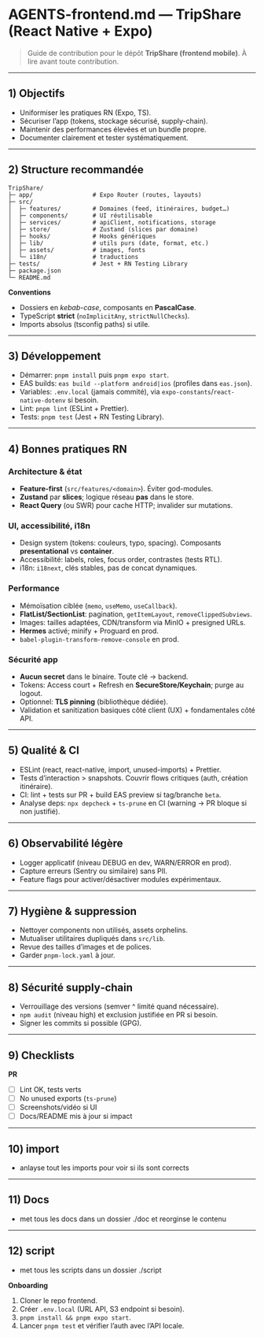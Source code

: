 # AGENTS-frontend.md — TripShare (React Native + Expo)

> Guide de contribution pour le dépôt **TripShare (frontend mobile)**. À lire avant toute contribution.

---

## 1) Objectifs
- Uniformiser les pratiques RN (Expo, TS).
- Sécuriser l’app (tokens, stockage sécurisé, supply-chain).
- Maintenir des performances élevées et un bundle propre.
- Documenter clairement et tester systématiquement.

---

## 2) Structure recommandée
```
TripShare/
├─ app/                 # Expo Router (routes, layouts)
├─ src/
│  ├─ features/         # Domaines (feed, itinéraires, budget…)
│  ├─ components/       # UI réutilisable
│  ├─ services/         # apiClient, notifications, storage
│  ├─ store/            # Zustand (slices par domaine)
│  ├─ hooks/            # Hooks génériques
│  ├─ lib/              # utils purs (date, format, etc.)
│  ├─ assets/           # images, fonts
│  └─ i18n/             # traductions
├─ tests/               # Jest + RN Testing Library
├─ package.json
└─ README.md
```

**Conventions**
- Dossiers en *kebab-case*, composants en **PascalCase**.
- TypeScript **strict** (`noImplicitAny`, `strictNullChecks`).
- Imports absolus (tsconfig paths) si utile.

---

## 3) Développement
- Démarrer: `pnpm install` puis `pnpm expo start`.
- EAS builds: `eas build --platform android|ios` (profiles dans `eas.json`).
- Variables: `.env.local` (jamais commité), via `expo-constants`/`react-native-dotenv` si besoin.
- Lint: `pnpm lint` (ESLint + Prettier).
- Tests: `pnpm test` (Jest + RN Testing Library).

---

## 4) Bonnes pratiques RN
### Architecture & état
- **Feature-first** (`src/features/<domain>`). Éviter god-modules.
- **Zustand** par **slices**; logique réseau **pas** dans le store.
- **React Query** (ou SWR) pour cache HTTP; invalider sur mutations.

### UI, accessibilité, i18n
- Design system (tokens: couleurs, typo, spacing). Composants **presentational** vs **container**.
- Accessibilité: labels, roles, focus order, contrastes (tests RTL).
- i18n: `i18next`, clés stables, pas de concat dynamiques.

### Performance
- Mémoïsation ciblée (`memo`, `useMemo`, `useCallback`).
- **FlatList/SectionList**: pagination, `getItemLayout`, `removeClippedSubviews`.
- Images: tailles adaptées, CDN/transform via MinIO + presigned URLs.
- **Hermes** activé; minify + Proguard en prod.
- `babel-plugin-transform-remove-console` en prod.

### Sécurité app
- **Aucun secret** dans le binaire. Toute clé → backend.
- Tokens: Access court + Refresh en **SecureStore/Keychain**; purge au logout.
- Optionnel: **TLS pinning** (bibliothèque dédiée).
- Validation et sanitization basiques côté client (UX) + fondamentales côté API.

---

## 5) Qualité & CI
- ESLint (react, react-native, import, unused-imports) + Prettier.
- Tests d’interaction > snapshots. Couvrir flows critiques (auth, création itinéraire).
- CI: lint + tests sur PR + build EAS preview si tag/branche `beta`.
- Analyse deps: `npx depcheck` + `ts-prune` en CI (warning → PR bloque si non justifié).

---

## 6) Observabilité légère
- Logger applicatif (niveau DEBUG en dev, WARN/ERROR en prod).
- Capture erreurs (Sentry ou similaire) sans PII.
- Feature flags pour activer/désactiver modules expérimentaux.

---

## 7) Hygiène & suppression
- Nettoyer components non utilisés, assets orphelins.
- Mutualiser utilitaires dupliqués dans `src/lib`.
- Revue des tailles d’images et de polices.
- Garder `pnpm-lock.yaml` à jour.

---

## 8) Sécurité supply‑chain
- Verrouillage des versions (semver ^ limité quand nécessaire).
- `npm audit` (niveau high) et exclusion justifiée en PR si besoin.
- Signer les commits si possible (GPG).

---

## 9) Checklists
**PR**
- [ ] Lint OK, tests verts
- [ ] No unused exports (`ts-prune`)
- [ ] Screenshots/vidéo si UI
- [ ] Docs/README mis à jour si impact

---
## 10) import
- anlayse tout les imports pour voir si ils sont corrects

--- 

## 11) Docs
- met tous les docs dans un dossier ./doc et reorginse le contenu

---
## 12) script
- met tous les scripts dans un dossier ./script

**Onboarding**
1. Cloner le repo frontend.
2. Créer `.env.local` (URL API, S3 endpoint si besoin).
3. `pnpm install && pnpm expo start`.
4. Lancer `pnpm test` et vérifier l’auth avec l’API locale.
